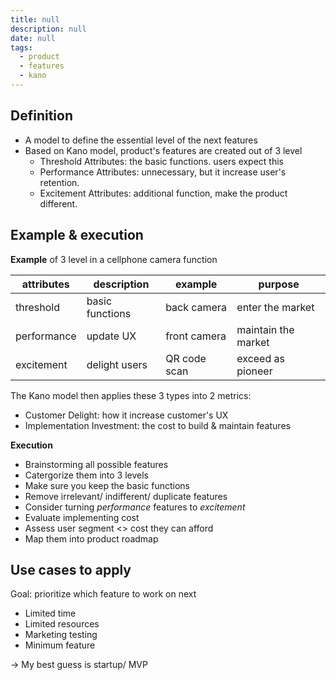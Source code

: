 ```yaml
---
title: null
description: null
date: null
tags:
  - product
  - features
  - kano
---
```


## Definition

- A model to define the essential level of the next features
- Based on Kano model, product's features are created out of 3 level
  - Threshold Attributes: the basic functions. users expect this
  - Performance Attributes: unnecessary, but it increase user's retention.
  - Excitement Attributes: additional function, make the product different.

## Example & execution

**Example** of 3 level in a cellphone camera function

| attributes  | description     | example      | purpose             |
| ----------- | --------------- | ------------ | ------------------- |
| threshold   | basic functions | back camera  | enter the market    |
| performance | update UX       | front camera | maintain the market |
| excitement  | delight users   | QR code scan | exceed as pioneer   |

The Kano model then applies these 3 types into 2 metrics:

- Customer Delight: how it increase customer's UX
- Implementation Investment: the cost to build & maintain features

**Execution**

- Brainstorming all possible features
- Catergorize them into 3 levels
- Make sure you keep the basic functions
- Remove irrelevant/ indifferent/ duplicate features
- Consider turning _performance_ features to _excitement_
- Evaluate implementing cost
- Assess user segment <> cost they can afford
- Map them into product roadmap

## Use cases to apply

Goal: prioritize which feature to work on next

- Limited time
- Limited resources
- Marketing testing
- Minimum feature

-> My best guess is startup/ MVP
